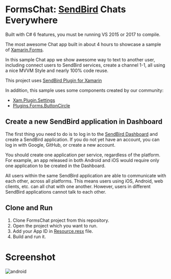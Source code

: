 # FormsChat: [SendBird](https://sendbird.com/) Chats Everywhere

Built with C# 6 features, you must be running VS 2015 or 2017 to compile.

The most awesome Chat app built in about 4 hours to showcase a sample of [Xamarin.Forms](https://www.xamarin.com/forms). 

In this sample Chat app we show awesome way to text to another user, including connect users to SendBird services, create a channel 1-1, all using a nice MVVM Style and nearly 100% code reuse.

This project uses [SendBird Plugin for Xamarin](https://www.nuget.org/packages/Xam.Plugin.SendBird/)

In addition, this sample uses some components created by our community:

 - [Xam.Plugin.Settings](https://www.nuget.org/packages/Xam.Plugins.Settings/)
 - [Plugins.Forms.ButtonCircle](https://www.nuget.org/packages/Plugins.Forms.ButtonCircle/)


## Create a new SendBird application in Dashboard
The first thing you need to do is to log in to the [SendBird Dashboard](https://dashboard.sendbird.com/) and create a SendBird application. If you do not yet have an account, you can log in with Google, GitHub, or create a new account.

You should create one application per service, regardless of the platform. For example, an app released in both Android and iOS would require only one application to be created in the Dashboard.

All users within the same SendBird application are able to communicate with each other, across all platforms. This means users using iOS, Android, web clients, etc. can all chat with one another. However, users in different SendBird applications cannot talk to each other.

## Clone and Run

1. Clone FormsChat project from this repository.
2. Open the project which you want to run.
3. Add your App ID in [Resource.resx](https://github.com/wilsonvargas/SendBird-Xamarin/blob/master/Xamarin.Forms%20Sample/FormsChat/FormsChat/Resources/Resource.resx) file.
4. Build and run it.


# Screenshot
![android](https://raw.githubusercontent.com/wilsonvargas/SendBird-Xamarin/master/Screenshots%20Xamarin.Forms/screenshot.png)
